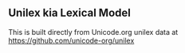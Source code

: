 Unilex kia Lexical Model
----------------------

This is built directly from Unicode.org unilex data at
https://github.com/unicode-org/unilex

